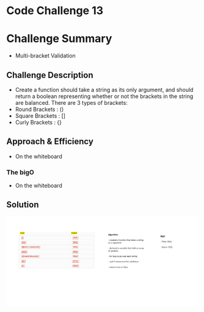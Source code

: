 # Code Challenge 13

# Challenge Summary
- Multi-bracket Validation

## Challenge Description
- Create a function should take a string as its only argument, and should return a boolean representing whether or not the brackets in the string are balanced. There are 3 types of brackets:
- Round Brackets : \(\)
- Square Brackets : \[\]
- Curly Brackets : \{\}

## Approach & Efficiency 
- On the whiteboard

### The bigO
- On the whiteboard

## Solution
![Code challenge 13 Whiteboard](../../assets/cc13.png)